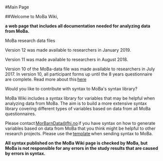 #﻿Main Page 

##Welcome to MoBa Wiki, 

**a web page that includes all documentation needed for analyzing data from MoBa.** 

MoBa research data files 

Version 12 was made available to researchers in January 2019. 

Version 11 was made available to researchers in August 2018. 

Version 10 of the MoBa-data file was made available to researchers in July 2017. In version 10, all participant forms up until the 8 years questionnaire are complete. Read more about this [here](https://www.fhi.no/en/op/data-access-from-health-registries-health-studies-and-biobanks/data-from-moba/moba-research-data-files/) 



Would you like to contribute with syntax to MoBa's syntax library? 

MoBa Wiki includes a syntax library for variables that may be helpful when analyzing data from MoBa. The aim is to build a more extensive syntax library covering different types of variables based on data from all MoBa questionnaires. 

Please contact <MorBarnData@fhi.no> if you have syntax on how to generate variables based on data from MoBa that you think might be helpful to other research projects. Please use the [template](https://mobawiki.fhi.no/mobawiki/index.php/Template) when sending syntax to MoBa. 

**All syntax published on the MoBa Wiki page is checked by MoBa, but MoBa is not responsible for any errors in the study results that are caused by errors in syntax.** 

